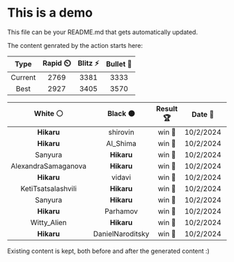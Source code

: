 # This is a demo

This file can be your README.md that gets automatically updated.

The content genrated by the action starts here:

<!--START_SECTION:chessStats-->
<!-- Automatically generated with https://github.com/Balastrong/chess-stats-action -->

| Type | Rapid ⏲️ | Blitz ⚡ | Bullet 🔫 |
|:---:|:---:|:---:|:---:|
| Current | 2769 | 3381 | 3333 |
| Best | 2927 | 3405 | 3570 |

| White ⚪ | Black ⚫ | Result 🏆 | Date 📅 | Position 🗺️ | Type 🕕 |
|:---:|:---:|:---:|:---:|:---:|:---:|
| **Hikaru** | shirovin | win 🥇 | 10/2/2024 | <a href="http://www.ee.unb.ca/cgi-bin/tervo/fen.pl?select=3r2k1/p1PP1p1p/p5p1/5p2/P7/2b1PN2/1pP1KPPP/3R4 b - -">Link</a> | Bullet |
| **Hikaru** | Al_Shima | win 🥇 | 10/2/2024 | <a href="http://www.ee.unb.ca/cgi-bin/tervo/fen.pl?select=8/8/3k2K1/5R2/8/8/8/8 b - -">Link</a> | Bullet |
| Sanyura | **Hikaru** | win 🥇 | 10/2/2024 | <a href="http://www.ee.unb.ca/cgi-bin/tervo/fen.pl?select=r1q2r1k/ppp4p/2np1p1P/4p3/2P1P1p1/4PNPB/P3P3/Q5KR w - -">Link</a> | Bullet |
| AlexandraSamaganova | **Hikaru** | win 🥇 | 10/2/2024 | <a href="http://www.ee.unb.ca/cgi-bin/tervo/fen.pl?select=8/p2kp3/1p1p2p1/3P3r/2P4K/2P5/P3n1r1/2B1R3 w - -">Link</a> | Bullet |
| **Hikaru** | vidavi | win 🥇 | 10/2/2024 | <a href="http://www.ee.unb.ca/cgi-bin/tervo/fen.pl?select=3q2k1/8/4prp1/4Q1Np/p2nP2P/2BP4/P5PK/8 b - -">Link</a> | Bullet |
| KetiTsatsalashvili | **Hikaru** | win 🥇 | 10/2/2024 | <a href="http://www.ee.unb.ca/cgi-bin/tervo/fen.pl?select=4r3/2p4k/3p4/1RnP2RN/4p3/7p/5n1P/r5NK w - -">Link</a> | Bullet |
| Sanyura | **Hikaru** | win 🥇 | 10/2/2024 | <a href="http://www.ee.unb.ca/cgi-bin/tervo/fen.pl?select=r3k1nr/ppp1pp2/2np2p1/6B1/2N5/2PP1Nq1/PP6/R2Q1RK1 w kq -">Link</a> | Bullet |
| **Hikaru** | Parhamov | win 🥇 | 10/2/2024 | <a href="http://www.ee.unb.ca/cgi-bin/tervo/fen.pl?select=8/8/4p2k/5b2/5PNK/1pr2q2/8/8 b - -">Link</a> | Bullet |
| Witty_Alien | **Hikaru** | win 🥇 | 10/2/2024 | <a href="http://www.ee.unb.ca/cgi-bin/tervo/fen.pl?select=1r5r/p2k1p1p/4p1pP/2p2n2/7R/2qP1Q2/P1P1KPP1/R7 w - -">Link</a> | Bullet |
| **Hikaru** | DanielNaroditsky | win 🥇 | 10/2/2024 | <a href="http://www.ee.unb.ca/cgi-bin/tervo/fen.pl?select=k7/2Q5/8/1p6/1P6/2BR2P1/P4P2/6K1 w - -">Link</a> | Bullet |

<!--END_SECTION:chessStats-->

Existing content is kept, both before and after the generated content :)
